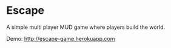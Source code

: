 Escape
======

A simple multi player MUD game where players build the world.

Demo: http://escape-game.herokuapp.com
